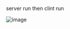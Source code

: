 server run
then clint run

![image](https://github.com/Rasel849/BMI-calculator/assets/76987135/de7e8ba9-f4ee-4c3d-bb16-ad74c80da3b9)
